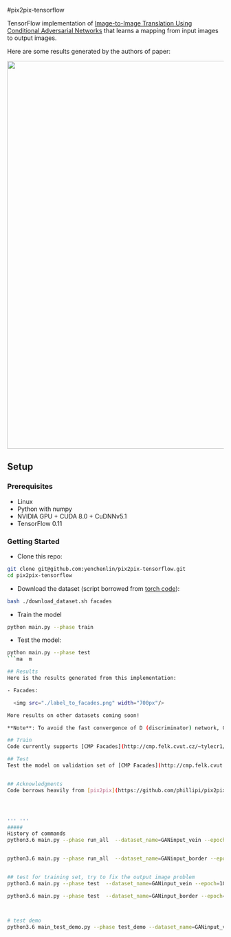 #pix2pix-tensorflow

TensorFlow implementation of [Image-to-Image Translation Using Conditional Adversarial Networks](https://arxiv.org/pdf/1611.07004v1.pdf) that learns a mapping from input images to output images. 

Here are some results generated by the authors of paper:

<img src="./examples.jpg" width="900px"/>

## Setup

### Prerequisites
- Linux
- Python with numpy
- NVIDIA GPU + CUDA 8.0 + CuDNNv5.1
- TensorFlow 0.11

### Getting Started
- Clone this repo:
```bash
git clone git@github.com:yenchenlin/pix2pix-tensorflow.git
cd pix2pix-tensorflow
```
- Download the dataset (script borrowed from [torch code](http://github.com/phillipi/pix2pix/blob/master/datasets/download_dataset.sh)):
```bash
bash ./download_dataset.sh facades
```
- Train the model
```bash
python main.py --phase train
```
- Test the model:
```bash
python main.py --phase test
```ma  m  

## Results
Here is the results generated from this implementation:

- Facades:

  <img src="./label_to_facades.png" width="700px"/>

More results on other datasets coming soon!

**Note**: To avoid the fast convergence of D (discriminator) network, G (generator) network is updated twice for each D network update, which differs from original paper but same as [DCGAN-tensorflow](https://github.com/carpedm20/DCGAN-tensorflow), which this project based on.

## Train
Code currently supports [CMP Facades](http://cmp.felk.cvut.cz/~tylecr1/facade/) dataset. To reproduce results presented above, it takes 200 epochs of training. Exact computing time depends on own hardware conditions.

## Test
Test the model on validation set of [CMP Facades](http://cmp.felk.cvut.cz/~tylecr1/facade/) dataset. It will generate synthesized images provided corresponding labels under directory `./test`.


## Acknowledgments
Code borrows heavily from [pix2pix](https://github.com/phillipi/pix2pix) and [DCGAN-tensorflow](https://github.com/carpedm20/DCGAN-tensorflow/blob/master/model.py). Thanks for their excellent work!




''' '''
#####
History of commands 
python3.6 main.py --phase run_all  --dataset_name=GANinput_vein --epoch=100 --checkpoint_dir='./checkpoint/GANoutput_vein' --sample_dir='./sample/GANoutput_vein' --test_dir='./test/GANoutput_vein'   --visual_dir = './visual/GANoutput_vein'


python3.6 main.py --phase run_all  --dataset_name=GANinput_border --epoch=150 --checkpoint_dir='./checkpoint/GANoutput_border' --sample_dir='./sample/GANoutput_border' --test_dir='./test/GANoutput_border'


## test for training set, try to fix the output image problem
python3.6 main.py --phase test  --dataset_name=GANinput_vein --epoch=100 --checkpoint_dir='./checkpoint/GANoutput_vein' --sample_dir='./sample/GANoutput_vein' --test_dir='./test/GANoutput_vein'   --visual_dir='./visual/GANoutput_vein'

python3.6 main.py --phase test  --dataset_name=GANinput_border --epoch=150 --checkpoint_dir='./checkpoint/GANoutput_border' --sample_dir='./sample/GANoutput_border' --test_dir='./test/GANoutput_border' --visual_dir='./visual/GANoutput_border'



# test demo
python3.6 main_test_demo.py --phase test_demo --dataset_name=GANinput_vein --epoch=1 --checkpoint_dir='./checkpoint/GANoutput_vein' --sample_dir='./sample/GANoutput_vein' --test_dir='./test/GANoutput_demo'
